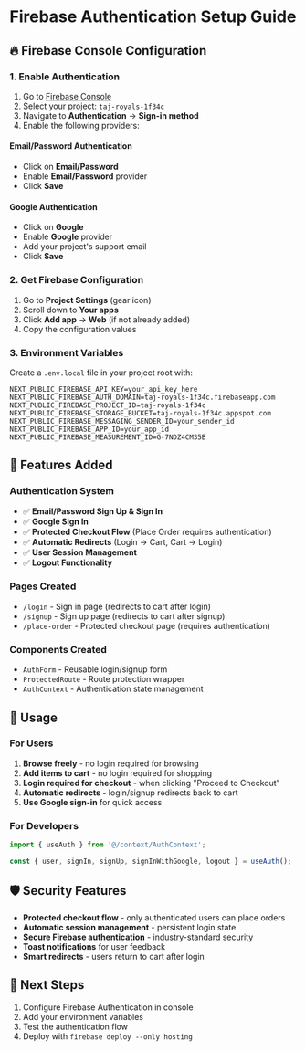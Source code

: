 # Firebase Authentication Setup Guide

## 🔥 Firebase Console Configuration

### 1. Enable Authentication
1. Go to [Firebase Console](https://console.firebase.google.com)
2. Select your project: `taj-royals-1f34c`
3. Navigate to **Authentication** → **Sign-in method**
4. Enable the following providers:

#### Email/Password Authentication
- Click on **Email/Password**
- Enable **Email/Password** provider
- Click **Save**

#### Google Authentication
- Click on **Google**
- Enable **Google** provider
- Add your project's support email
- Click **Save**

### 2. Get Firebase Configuration
1. Go to **Project Settings** (gear icon)
2. Scroll down to **Your apps**
3. Click **Add app** → **Web** (if not already added)
4. Copy the configuration values

### 3. Environment Variables
Create a `.env.local` file in your project root with:

```env
NEXT_PUBLIC_FIREBASE_API_KEY=your_api_key_here
NEXT_PUBLIC_FIREBASE_AUTH_DOMAIN=taj-royals-1f34c.firebaseapp.com
NEXT_PUBLIC_FIREBASE_PROJECT_ID=taj-royals-1f34c
NEXT_PUBLIC_FIREBASE_STORAGE_BUCKET=taj-royals-1f34c.appspot.com
NEXT_PUBLIC_FIREBASE_MESSAGING_SENDER_ID=your_sender_id
NEXT_PUBLIC_FIREBASE_APP_ID=your_app_id
NEXT_PUBLIC_FIREBASE_MEASUREMENT_ID=G-7NDZ4CM35B
```

## 🚀 Features Added

### Authentication System
- ✅ **Email/Password Sign Up & Sign In**
- ✅ **Google Sign In**
- ✅ **Protected Checkout Flow** (Place Order requires authentication)
- ✅ **Automatic Redirects** (Login → Cart, Cart → Login)
- ✅ **User Session Management**
- ✅ **Logout Functionality**

### Pages Created
- `/login` - Sign in page (redirects to cart after login)
- `/signup` - Sign up page (redirects to cart after signup)
- `/place-order` - Protected checkout page (requires authentication)

### Components Created
- `AuthForm` - Reusable login/signup form
- `ProtectedRoute` - Route protection wrapper
- `AuthContext` - Authentication state management

## 🔧 Usage

### For Users
1. **Browse freely** - no login required for browsing
2. **Add items to cart** - no login required for shopping
3. **Login required for checkout** - when clicking "Proceed to Checkout"
4. **Automatic redirects** - login/signup redirects back to cart
5. **Use Google sign-in** for quick access

### For Developers
```jsx
import { useAuth } from '@/context/AuthContext';

const { user, signIn, signUp, signInWithGoogle, logout } = useAuth();
```

## 🛡️ Security Features
- **Protected checkout flow** - only authenticated users can place orders
- **Automatic session management** - persistent login state
- **Secure Firebase authentication** - industry-standard security
- **Toast notifications** for user feedback
- **Smart redirects** - users return to cart after login

## 📱 Next Steps
1. Configure Firebase Authentication in console
2. Add your environment variables
3. Test the authentication flow
4. Deploy with `firebase deploy --only hosting`
